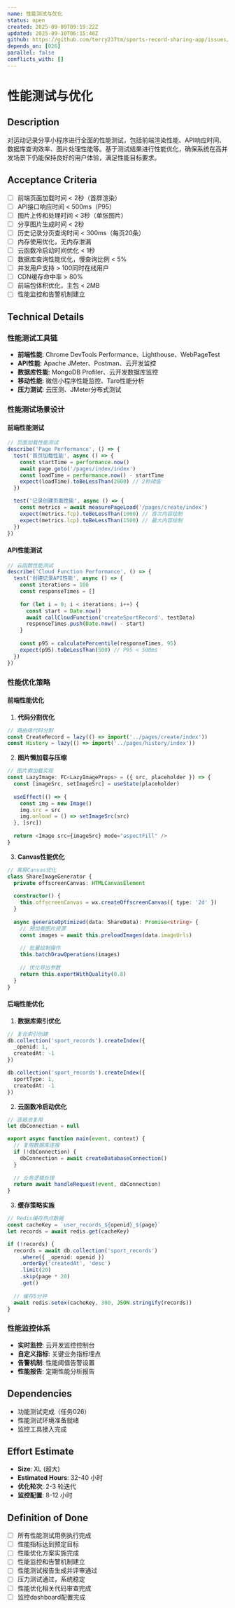 ```yaml
---
name: 性能测试与优化
status: open
created: 2025-09-09T09:19:22Z
updated: 2025-09-10T06:15:48Z
github: https://github.com/terry237tm/sports-record-sharing-app/issues/29
depends_on: [026]
parallel: false
conflicts_with: []
---
```


# 性能测试与优化

## Description
对运动记录分享小程序进行全面的性能测试，包括前端渲染性能、API响应时间、数据库查询效率、图片处理性能等。基于测试结果进行性能优化，确保系统在高并发场景下仍能保持良好的用户体验，满足性能目标要求。

## Acceptance Criteria
- [ ] 前端页面加载时间 < 2秒（首屏渲染）
- [ ] API接口响应时间 < 500ms（P95）
- [ ] 图片上传和处理时间 < 3秒（单张图片）
- [ ] 分享图片生成时间 < 2秒
- [ ] 历史记录分页查询时间 < 300ms（每页20条）
- [ ] 内存使用优化，无内存泄漏
- [ ] 云函数冷启动时间优化 < 1秒
- [ ] 数据库查询性能优化，慢查询比例 < 5%
- [ ] 并发用户支持 > 100同时在线用户
- [ ] CDN缓存命中率 > 80%
- [ ] 前端包体积优化，主包 < 2MB
- [ ] 性能监控和告警机制建立

## Technical Details
### 性能测试工具链
- **前端性能**: Chrome DevTools Performance、Lighthouse、WebPageTest
- **API性能**: Apache JMeter、Postman、云开发监控
- **数据库性能**: MongoDB Profiler、云开发数据库监控
- **移动性能**: 微信小程序性能监控、Taro性能分析
- **压力测试**: 云压测、JMeter分布式测试

### 性能测试场景设计
#### 前端性能测试
```typescript
// 页面加载性能测试
describe('Page Performance', () => {
  test('首页加载性能', async () => {
    const startTime = performance.now()
    await page.goto('/pages/index/index')
    const loadTime = performance.now() - startTime
    expect(loadTime).toBeLessThan(2000) // 2秒阈值
  })

  test('记录创建页面性能', async () => {
    const metrics = await measurePageLoad('/pages/create/index')
    expect(metrics.fcp).toBeLessThan(1000) // 首次内容绘制
    expect(metrics.lcp).toBeLessThan(1500) // 最大内容绘制
  })
})
```

#### API性能测试
```typescript
// 云函数性能测试
describe('Cloud Function Performance', () => {
  test('创建记录API性能', async () => {
    const iterations = 100
    const responseTimes = []
    
    for (let i = 0; i < iterations; i++) {
      const start = Date.now()
      await callCloudFunction('createSportRecord', testData)
      responseTimes.push(Date.now() - start)
    }
    
    const p95 = calculatePercentile(responseTimes, 95)
    expect(p95).toBeLessThan(500) // P95 < 500ms
  })
})
```

### 性能优化策略
#### 前端性能优化
1. **代码分割优化**
```typescript
// 路由级代码分割
const CreateRecord = lazy(() => import('../pages/create/index'))
const History = lazy(() => import('../pages/history/index'))
```

2. **图片懒加载与压缩**
```typescript
// 图片懒加载实现
const LazyImage: FC<LazyImageProps> = ({ src, placeholder }) => {
  const [imageSrc, setImageSrc] = useState(placeholder)
  
  useEffect(() => {
    const img = new Image()
    img.src = src
    img.onload = () => setImageSrc(src)
  }, [src])
  
  return <Image src={imageSrc} mode="aspectFill" />
}
```

3. **Canvas性能优化**
```typescript
// 离屏Canvas优化
class ShareImageGenerator {
  private offscreenCanvas: HTMLCanvasElement
  
  constructor() {
    this.offscreenCanvas = wx.createOffscreenCanvas({ type: '2d' })
  }
  
  async generateOptimized(data: ShareData): Promise<string> {
    // 预加载图片资源
    const images = await this.preloadImages(data.imageUrls)
    
    // 批量绘制操作
    this.batchDrawOperations(images)
    
    // 优化导出参数
    return this.exportWithQuality(0.8)
  }
}
```

#### 后端性能优化
1. **数据库索引优化**
```typescript
// 复合索引创建
db.collection('sport_records').createIndex({
  _openid: 1,
  createdAt: -1
})

db.collection('sport_records').createIndex({
  sportType: 1,
  createdAt: -1
})
```

2. **云函数冷启动优化**
```typescript
// 连接池复用
let dbConnection = null

export async function main(event, context) {
  // 复用数据库连接
  if (!dbConnection) {
    dbConnection = await createDatabaseConnection()
  }
  
  // 业务逻辑处理
  return await handleRequest(event, dbConnection)
}
```

3. **缓存策略实施**
```typescript
// Redis缓存热点数据
const cacheKey = `user_records_${openid}_${page}`
let records = await redis.get(cacheKey)

if (!records) {
  records = await db.collection('sport_records')
    .where({ _openid: openid })
    .orderBy('createdAt', 'desc')
    .limit(20)
    .skip(page * 20)
    .get()
  
  // 缓存5分钟
  await redis.setex(cacheKey, 300, JSON.stringify(records))
}
```

### 性能监控体系
- **实时监控**: 云开发监控控制台
- **自定义指标**: 关键业务指标埋点
- **告警机制**: 性能阈值告警设置
- **性能报告**: 定期性能分析报告

## Dependencies
- 功能测试完成（任务026）
- 性能测试环境准备就绪
- 监控工具接入完成

## Effort Estimate
- **Size**: XL (超大)
- **Estimated Hours**: 32-40 小时
- **优化轮次**: 2-3 轮迭代
- **监控配置**: 8-12 小时

## Definition of Done
- [ ] 所有性能测试用例执行完成
- [ ] 性能指标达到预定目标
- [ ] 性能优化方案实施完成
- [ ] 性能监控和告警机制建立
- [ ] 性能测试报告生成并评审通过
- [ ] 压力测试通过，系统稳定
- [ ] 性能优化相关代码审查完成
- [ ] 监控dashboard配置完成
